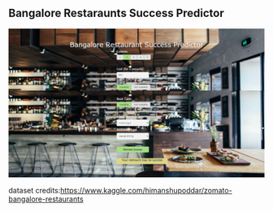 ## Bangalore Restaraunts Success Predictor
![](app.png)

dataset credits:https://www.kaggle.com/himanshupoddar/zomato-bangalore-restaurants
